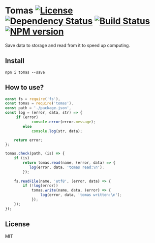 # Tomas [![License][LicenseIMGURL]][LicenseURL] [![Dependency Status][DependencyStatusIMGURL]][DependencyStatusURL] [![Build Status][BuildStatusIMGURL]][BuildStatusURL] [![NPM version][NPMIMGURL]][NPMURL]

Save data to storage and read from it to speed up computing.

## Install

```
npm i tomas --save
```
## How to use?

```js
const fs = require('fs'),
const tomas = require('tomas'),
const path = './package.json',
const log = (error, data, str) => {
     if (error)
            console.error(error.message);
        else
            console.log(str, data);

    return error;
};

tomas.check(path, (is) => {
    if (is)
        return tomas.read(name, (error, data) => {
           log(error, data, 'tomas read:\n');
        });
    
    fs.readFile(name, 'utf8', (error, data) => {
        if (!log(error))
            tomas.write(name, data, (error) => {
                log(error, data, 'tomas written:\n');
            });
    });
});
```

## License

MIT

[NPMIMGURL]:                https://img.shields.io/npm/v/tomas.svg?style=flat
[BuildStatusIMGURL]:        https://img.shields.io/travis/coderaiser/node-tomas/master.svg?style=flat
[DependencyStatusIMGURL]:   https://img.shields.io/david/coderaiser/node-tomas.svg?style=flat
[LicenseIMGURL]:            https://img.shields.io/badge/license-MIT-317BF9.svg?style=flat
[NPM_INFO_IMG]:             https://nodei.co/npm/tomas.png?stars
[NPMURL]:                   http://npmjs.org/package/tomas
[LicenseURL]:               https://tldrlegal.com/license/mit-license "MIT License"
[BuildStatusURL]:           http://travis-ci.org/coderaiser/node-tomas  "Build Status"
[DependencyStatusURL]:      https://david-dm.org/coderaiser/node-tomas "Dependency Status"


